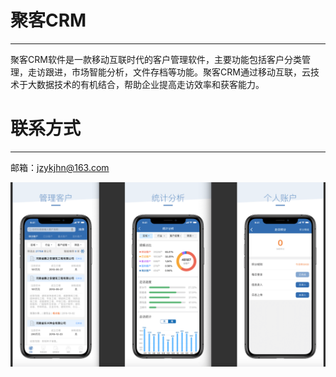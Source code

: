 # 聚客CRM
---

聚客CRM软件是一款移动互联时代的客户管理软件，主要功能包括客户分类管理，走访跟进，市场智能分析，文件存档等功能。聚客CRM通过移动互联，云技术于大数据技术的有机结合，帮助企业提高走访效率和获客能力。

# 联系方式
---

邮箱：jzykjhn@163.com

![](https://github.com/FYJF2019/fyjf/blob/master/introduce.png)



